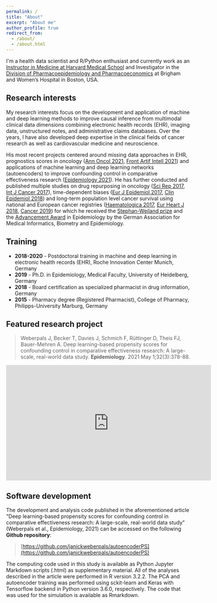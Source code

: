 ```yaml
---
permalink: /
title: "About"
excerpt: "About me"
author_profile: true
redirect_from: 
  - /about/
  - /about.html
---
```


I'm a health data scientist and R/Python enthusiast and currently work as an [Instructor in Medicine at Harvard Medical School](https://connects.catalyst.harvard.edu/Profiles/profile/202837271) and Investigator in the [Division of Pharmacoepidemiology and Pharmacoeconomics](https://www.drugepi.org) at Brigham and Women’s Hospital in Boston, USA.

## Research interests

My research interests focus on the development and application of machine and deep learning methods to improve causal inference from multimodal clinical data dimensions combining electronic health records (EHR), imaging data, unstructured notes, and administrative claims databases. Over the years, I have also developed deep expertise in the clinical fields of cancer research as well as cardiovascular medicine and neuroscience.

His most recent projects centered around missing data approaches in EHR, prognostics scores in oncology ([Ann Oncol 2021](https://www.annalsofoncology.org/article/S0923-7534(20)39970-1/fulltext), [Front Artif Intell 2021](https://www.frontiersin.org/articles/10.3389/frai.2021.625573/full)) and applications of machine learning and deep learning networks (autoencoders) to improve confounding control in comparative effectiveness research ([Epidemiology 2021](https://journals.lww.com/epidem/Abstract/2021/05000/Deep_Learning_based_Propensity_Scores_for.10.aspx)). He has further conducted and published multiple studies on drug repurposing in oncology ([Sci Rep 2017](https://pubmed.ncbi.nlm.nih.gov/28588274/), [Int J Cancer 2017](https://pubmed.ncbi.nlm.nih.gov/28370155/)), time-dependent biases ([Eur J Epidemiol 2017](https://pubmed.ncbi.nlm.nih.gov/28864947/), [Clin Epidemiol 2018](https://pubmed.ncbi.nlm.nih.gov/30214315/)) and long-term population level cancer survival using national and European cancer registries ([Haematologica 2017](https://pubmed.ncbi.nlm.nih.gov/28280077/), [Eur Heart J 2018](https://pubmed.ncbi.nlm.nih.gov/29635274/), [Cancer 2019](https://pubmed.ncbi.nlm.nih.gov/31095726/)) for which he received the [Stephan-Weiland prize](https://twitter.com/dgepi/status/1045682156121595905) and the [Advancement Award](https://www.gmds.de/de/preise-ehrungen/gmds-foerderpreise-fuer-studierende/) in Epidemiology by the German Association for Medical Informatics, Biometry and Epidemiology.

## Training 

* **2018-2020** - Postdoctoral training in machine and deep learning in electronic health records (EHR), Roche Innovation Center Munich, Germany
* **2019** - Ph.D. in Epidemiology, Medical Faculty, University of Heidelberg, Germany
* **2018** - Board certification as specialized pharmacist in drug information, Germany
* **2015** - Pharmacy degree (Registered Pharmacist), College of Pharmacy, Philipps-University Marburg, Germany 

## Featured research project

> Weberpals J, Becker T, Davies J, Schmich F, Rüttinger D, Theis FJ, Bauer-Mehren A. Deep learning-based propensity scores for confounding control in comparative effectiveness research: A large-scale, real-world data study. **Epidemiology**. 2021 May 1;32(3):378-88.

<iframe width="560" height="315" src="https://www.youtube.com/embed/ULX5usCw1js" title="YouTube video player" frameborder="0" allow="accelerometer; autoplay; clipboard-write; encrypted-media; gyroscope; picture-in-picture" allowfullscreen></iframe>

## Software development

The development and analysis code published in the aforementioned article "Deep learning-based propensity scores for confounding control in comparative effectiveness research: A large-scale, real-world data study" (Weberpals et al., Epidemiology, 2021) can be accessed on the following **Github repository**:

> [https://github.com/janickweberpals/autoencoderPS](https://github.com/janickweberpals/autoencoderPS)

The computing code used in this study is available as Python Jupyter Markdown scripts (.html) as supplementary material. All of the analyses described in the article were performed in R version 3.2.2. The PCA and autoencoder training was performed using sckit-learn and Keras with Tensorflow backend in Python version 3.6.0, respectively. The code that was used for the simulation is available as Rmarkdown.
